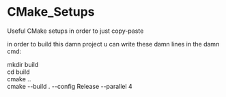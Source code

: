 # CMake_Setups
Useful CMake setups in order to just copy-paste  <br/>

in order to build this damn project u can write these damn lines in the damn cmd: <br/>

mkdir build <br/>
cd build <br/>
cmake .. <br/>
cmake --build . --config Release --parallel 4 <br/>
